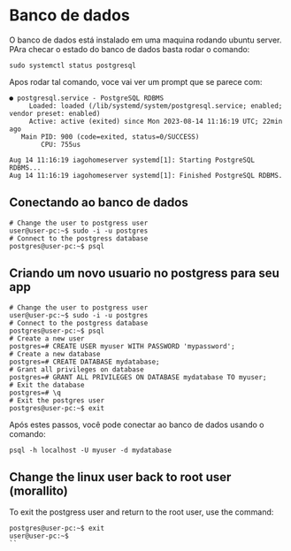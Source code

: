 # Banco de dados 


O banco de dados está instalado em uma maquina rodando ubuntu server. PAra checar o estado do banco de dados 
basta rodar o comando:

```
sudo systemctl status postgresql
```
Apos rodar tal comando, voce vai ver um prompt que se parece com:

```
● postgresql.service - PostgreSQL RDBMS
     Loaded: loaded (/lib/systemd/system/postgresql.service; enabled; vendor preset: enabled)
     Active: active (exited) since Mon 2023-08-14 11:16:19 UTC; 22min ago
   Main PID: 900 (code=exited, status=0/SUCCESS)
        CPU: 755us

Aug 14 11:16:19 iagohomeserver systemd[1]: Starting PostgreSQL RDBMS...
Aug 14 11:16:19 iagohomeserver systemd[1]: Finished PostgreSQL RDBMS.
```


## Conectando ao banco de dados 

```
# Change the user to postgress user
user@user-pc:~$ sudo -i -u postgres
# Connect to the postgress database
postgres@user-pc:~$ psql
```

## Criando um novo usuario no postgress para seu app

```
# Change the user to postgress user
user@user-pc:~$ sudo -i -u postgres
# Connect to the postgress database
postgres@user-pc:~$ psql
# Create a new user
postgres=# CREATE USER myuser WITH PASSWORD 'mypassword';
# Create a new database
postgres=# CREATE DATABASE mydatabase;
# Grant all privileges on database
postgres=# GRANT ALL PRIVILEGES ON DATABASE mydatabase TO myuser;
# Exit the database
postgres=# \q
# Exit the postgres user
postgres@user-pc:~$ exit
```


Após estes passos, você pode conectar ao banco de dados usando o comando:

```
psql -h localhost -U myuser -d mydatabase
```


## Change the linux user back to root user (morallito)

To exit the postgress user and return to the root user, use the command:

```
postgres@user-pc:~$ exit
user@user-pc:~$ 
``